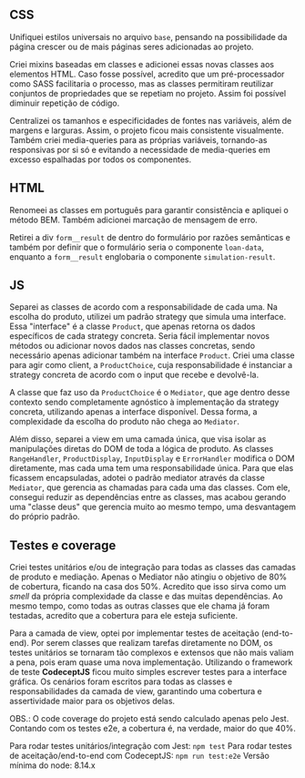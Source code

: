 ## CSS

Unifiquei estilos universais no arquivo `base`, pensando na possibilidade da página crescer ou de mais páginas seres adicionadas ao projeto.

Criei mixins baseadas em classes e adicionei essas novas classes aos elementos HTML. Caso fosse possível, acredito que um pré-processador como SASS facilitaria o processo, mas as classes permitiram reutilizar conjuntos de propriedades que se repetiam no projeto. Assim foi possível diminuir repetição de código.

Centralizei os tamanhos e especificidades de fontes nas variáveis, além de margens e larguras. Assim, o projeto ficou mais consistente visualmente. Também criei media-queries para as próprias variáveis, tornando-as responsivas por si só e evitando a necessidade de media-queries em excesso espalhadas por todos os componentes.

## HTML

Renomeei as classes em português para garantir consistência e apliquei o método BEM. Também adicionei marcação de mensagem de erro. 

Retirei a div `form__result` de dentro do formulário por razões semânticas e também por definir que o formulário seria o componente `loan-data`, enquanto a `form__result` englobaria o componente `simulation-result`.

## JS

Separei as classes de acordo com a responsabilidade de cada uma. Na escolha do produto, utilizei um padrão strategy que simula uma interface. Essa "interface" é a classe `Product`, que apenas retorna os dados específicos de cada strategy concreta. Seria fácil implementar novos métodos ou adicionar novos dados nas classes concretas, sendo necessário apenas adicionar também na interface `Product`. Criei uma classe para agir como client, a `ProductChoice`, cuja responsabilidade é instanciar a strategy concreta de acordo com o input que recebe e devolvê-la.

A classe que faz uso da `ProductChoice` é o `Mediator`, que age dentro desse contexto sendo completamente agnóstico à implementação da strategy concreta, utilizando apenas a interface disponível. Dessa forma, a complexidade da escolha do produto não chega ao `Mediator`.

Além disso, separei a view em uma camada única, que visa isolar as manipulações diretas do DOM de toda a lógica de produto. As classes `RangeHandler`, `ProductDisplay`, `InputDisplay` e `ErrorHandler` modifica o DOM diretamente, mas cada uma tem uma responsabilidade única. Para que elas ficassem encapsuladas, adotei o padrão mediator através da classe `Mediator`, que gerencia as chamadas para cada uma das classes. Com ele, consegui reduzir as dependências entre as classes, mas acabou gerando uma "classe deus" que gerencia muito ao mesmo tempo, uma desvantagem do próprio padrão.

## Testes e coverage

Criei testes unitários e/ou de integração para todas as classes das camadas de produto e mediação. Apenas o Mediator não atingiu o objetivo de 80% de cobertura, ficando na casa dos 50%. Acredito que isso sirva como um _smell_ da própria complexidade da classe e das muitas dependências. Ao mesmo tempo, como todas as outras classes que ele chama já foram testadas, acredito que a cobertura para ele esteja suficiente.

Para a camada de view, optei por implementar testes de aceitação (end-to-end). Por serem classes que realizam tarefas diretamente no DOM, os testes unitários se tornaram tão complexos e extensos que não mais valiam a pena, pois eram quase uma nova implementação. Utilizando o framework de teste **CodeceptJS** ficou muito simples escrever testes para a interface gráfica. Os cenários foram escritos para todas as classes e responsabilidades da camada de view, garantindo uma cobertura e assertividade maior para os objetivos delas.

OBS.: O code coverage do projeto está sendo calculado apenas pelo Jest. Contando com os testes e2e, a cobertura é, na verdade, maior do que 40%.

Para rodar testes unitários/integração com Jest: `npm test`
Para rodar testes de aceitação/end-to-end com CodeceptJS: `npm run test:e2e`
Versão mínima do node: 8.14.x
